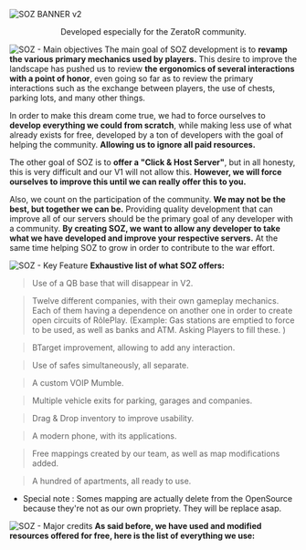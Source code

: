 ![SOZ BANNER v2](https://user-images.githubusercontent.com/104008465/164230939-d34fdc98-92e1-4d18-8cb4-2ec6f2ea6468.png)

<p align="center">
Developed especially for the ZeratoR community.
</p>

![SOZ - Main objectives ](https://user-images.githubusercontent.com/104008465/164983461-c2d93179-9df2-464b-934c-4c3903a87451.png)
The main goal of SOZ development is to **revamp the various primary mechanics used by players.** This desire to improve the landscape has pushed us to review **the ergonomics of several interactions with a point of honor**, even going so far as to review the primary interactions such as the exchange between players, the use of chests, parking lots, and many other things.

In order to make this dream come true, we had to force ourselves to **develop everything we could from scratch**, while making less use of what already exists for free, developed by a ton of developers with the goal of helping the community. **Allowing us to ignore all paid resources.**

The other goal of SOZ is to **offer a "Click & Host Server"**, but in all honesty, this is very difficult and our V1 will not allow this. **However, we will force ourselves to improve this until we can really offer this to you.**

Also, we count on the participation of the community. **We may not be the best, but together we can be.** Providing quality development that can improve all of our servers should be the primary goal of any developer with a community. **By creating SOZ, we want to allow any developer to take what we have developed and improve your respective servers.** At the same time helping SOZ to grow in order to contribute to the war effort.

![SOZ - Key Feature ](https://user-images.githubusercontent.com/104008465/164982666-ec501b93-94db-4773-83a4-0f8f0a96e7c5.png)
**Exhaustive list of what SOZ offers:**
> Use of a QB base that will disappear in V2.

> Twelve different companies, with their own gameplay mechanics. Each of them having a dependence on another one in order to create open circuits of RôlePlay. (Example: Gas stations are emptied to force to be used, as well as banks and ATM. Asking Players to fill these. )

> BTarget improvement, allowing to add any interaction.

> Use of safes simultaneously, all separate.

> A custom VOIP Mumble.

> Multiple vehicle exits for parking, garages and companies.

> Drag & Drop inventory to improve usability.

> A modern phone, with its applications.

> Free mappings created by our team, as well as map modifications added.

> A hundred of apartments, all ready to use.

* Special note : Somes mapping are actually delete from the OpenSource because they're not as our own propriety. They will be replace asap.

![SOZ - Major credits ](https://user-images.githubusercontent.com/104008465/164984759-fea538fe-cf20-48bc-afd0-45cb96c4c7ae.png)
**As said before, we have used and modified resources offered for free, here is the list of everything we use:**
